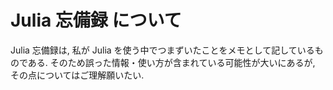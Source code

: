 # Julia 忘備録 について

Julia 忘備録は, 私が Julia を使う中でつまずいたことをメモとして記しているものである. そのため誤った情報・使い方が含まれている可能性が大いにあるが, その点についてはご理解願いたい.  
